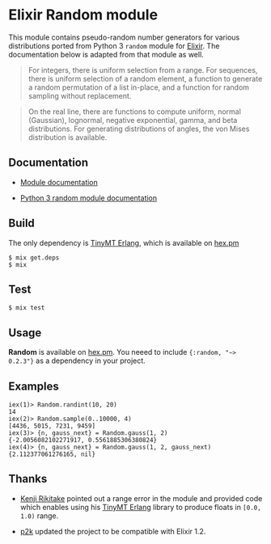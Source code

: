 # Elixir Random module

This module contains pseudo-random number generators for various distributions
ported from Python 3 `random` module for [Elixir](http://elixir-lang.org).
The documentation below is adapted from that module as well.

> For integers, there is uniform selection from a range. For sequences, there is uniform
selection of a random element, a function to generate a random permutation of a list in-place,
and a function for random sampling without replacement.

> On the real line, there are functions to compute uniform, normal (Gaussian), lognormal,
negative exponential, gamma, and beta distributions. For generating distributions of angles,
the von Mises distribution is available.

## Documentation

* [Module documentation](http://yuce.github.io/random/)

* [Python 3 random module documentation](http://docs.python.org/3/library/random.html)


## Build

The only dependency is [TinyMT Erlang](https://github.com/jj1bdx/tinymt-erlang), which
is available on [hex.pm](https://hex.pm/packages/tinymt)

    $ mix get.deps
    $ mix

## Test

    $ mix test

## Usage

**Random** is available on [hex.pm](https://hex.pm/packages/random).
You neeed to include `{:random, "~> 0.2.3"}` as a dependency in your project.

## Examples

    iex(1)> Random.randint(10, 20)
    14
    iex(2)> Random.sample(0..10000, 4)
    [4436, 5015, 7231, 9459]
    iex(3)> {n, gauss_next} = Random.gauss(1, 2)
    {-2.0056082102271917, 0.5561885306380824}
    iex(4)> {n, gauss_next} = Random.gauss(1, 2, gauss_next)
    {2.112377061276165, nil}

## Thanks

* [Kenji Rikitake](https://github.com/jj1bdx) pointed out a range error in the module and provided code which enables using his [TinyMT Erlang](https://github.com/jj1bdx/tinymt-erlang)
library to produce floats in `[0.0, 1.0)` range.

* [p2k](https://github.com/p2k) updated the project to be compatible with Elixir 1.2.
